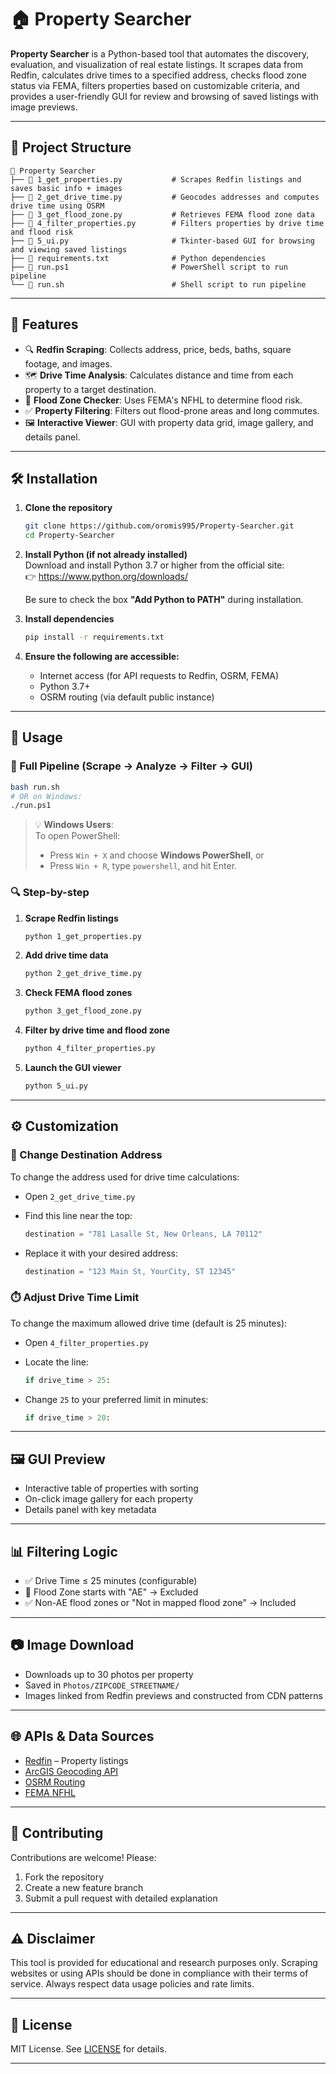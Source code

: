 # 🏠 Property Searcher

**Property Searcher** is a Python-based tool that automates the discovery, evaluation, and visualization of real estate listings. It scrapes data from Redfin, calculates drive times to a specified address, checks flood zone status via FEMA, filters properties based on customizable criteria, and provides a user-friendly GUI for review and browsing of saved listings with image previews.

---

## 📁 Project Structure

```
📂 Property Searcher
├── 📄 1_get_properties.py           # Scrapes Redfin listings and saves basic info + images
├── 📄 2_get_drive_time.py           # Geocodes addresses and computes drive time using OSRM
├── 📄 3_get_flood_zone.py           # Retrieves FEMA flood zone data
├── 📄 4_filter_properties.py        # Filters properties by drive time and flood risk
├── 📄 5_ui.py                       # Tkinter-based GUI for browsing and viewing saved listings
├── 📄 requirements.txt              # Python dependencies
├── 📄 run.ps1                       # PowerShell script to run pipeline
└── 📄 run.sh                        # Shell script to run pipeline
```

---

## 🚀 Features

- 🔍 **Redfin Scraping**: Collects address, price, beds, baths, square footage, and images.
- 🗺️ **Drive Time Analysis**: Calculates distance and time from each property to a target destination.
- 🌊 **Flood Zone Checker**: Uses FEMA's NFHL to determine flood risk.
- ✅ **Property Filtering**: Filters out flood-prone areas and long commutes.
- 🖼️ **Interactive Viewer**: GUI with property data grid, image gallery, and details panel.

---

## 🛠️ Installation

1. **Clone the repository**
   ```bash
   git clone https://github.com/oromis995/Property-Searcher.git
   cd Property-Searcher
   ```

2. **Install Python (if not already installed)**  
   Download and install Python 3.7 or higher from the official site:  
   👉 https://www.python.org/downloads/

   Be sure to check the box **"Add Python to PATH"** during installation.

3. **Install dependencies**
   ```bash
   pip install -r requirements.txt
   ```

4. **Ensure the following are accessible:**
   - Internet access (for API requests to Redfin, OSRM, FEMA)
   - Python 3.7+
   - OSRM routing (via default public instance)

---

## 🧪 Usage

### 🔗 Full Pipeline (Scrape → Analyze → Filter → GUI)

```bash
bash run.sh
# OR on Windows:
./run.ps1
```

> 💡 **Windows Users**:  
> To open PowerShell:
> - Press `Win + X` and choose **Windows PowerShell**, or  
> - Press `Win + R`, type `powershell`, and hit Enter.

### 🔍 Step-by-step

1. **Scrape Redfin listings**
   ```bash
   python 1_get_properties.py
   ```

2. **Add drive time data**
   ```bash
   python 2_get_drive_time.py
   ```

3. **Check FEMA flood zones**
   ```bash
   python 3_get_flood_zone.py
   ```

4. **Filter by drive time and flood zone**
   ```bash
   python 4_filter_properties.py
   ```

5. **Launch the GUI viewer**
   ```bash
   python 5_ui.py
   ```

---

## ⚙️ Customization

### 🏁 Change Destination Address

To change the address used for drive time calculations:

- Open `2_get_drive_time.py`
- Find this line near the top:

  ```python
  destination = "781 Lasalle St, New Orleans, LA 70112"
  ```

- Replace it with your desired address:

  ```python
  destination = "123 Main St, YourCity, ST 12345"
  ```

### ⏱️ Adjust Drive Time Limit

To change the maximum allowed drive time (default is 25 minutes):

- Open `4_filter_properties.py`
- Locate the line:

  ```python
  if drive_time > 25:
  ```

- Change `25` to your preferred limit in minutes:

  ```python
  if drive_time > 20:
  ```

---

## 🖼️ GUI Preview

- Interactive table of properties with sorting
- On-click image gallery for each property
- Details panel with key metadata

---

## 📊 Filtering Logic

- ✅ Drive Time ≤ 25 minutes (configurable)
- 🚫 Flood Zone starts with "AE" → Excluded
- ✅ Non-AE flood zones or "Not in mapped flood zone" → Included

---

## 📷 Image Download

- Downloads up to 30 photos per property
- Saved in `Photos/ZIPCODE_STREETNAME/`
- Images linked from Redfin previews and constructed from CDN patterns

---

## 🌐 APIs & Data Sources

- [Redfin](https://www.redfin.com/) – Property listings
- [ArcGIS Geocoding API](https://developers.arcgis.com/rest/geocode/api-reference/overview-world-geocoding-service.htm)
- [OSRM Routing](http://project-osrm.org/)
- [FEMA NFHL](https://hazards.fema.gov/)

---

## 🙌 Contributing

Contributions are welcome! Please:

1. Fork the repository
2. Create a new feature branch
3. Submit a pull request with detailed explanation

---

## ⚠️ Disclaimer

This tool is provided for educational and research purposes only. Scraping websites or using APIs should be done in compliance with their terms of service. Always respect data usage policies and rate limits.

---

## 📃 License

MIT License. See [LICENSE](LICENSE) for details.

---
